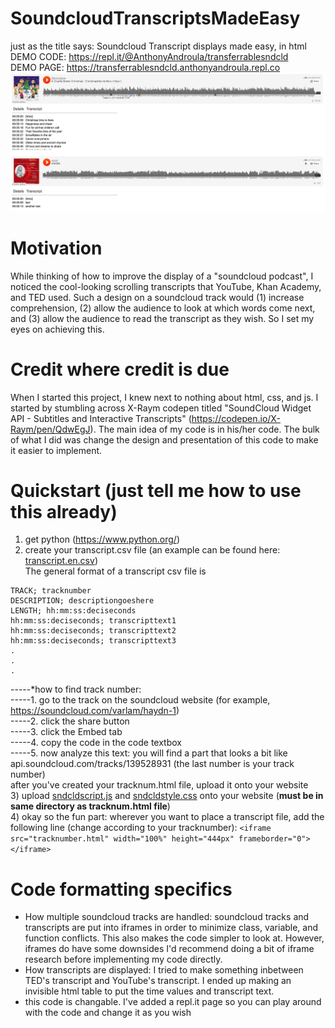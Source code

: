 # SoundcloudTranscriptsMadeEasy
just as the title says: Soundcloud Transcript displays made easy, in html    
DEMO CODE: https://repl.it/@AnthonyAndroula/transferrablesndcld     
DEMO PAGE: https://transferrablesndcld.anthonyandroula.repl.co        
<img src='https://github.com/AnthonyAndroulakis/SoundcloudTranscriptsMadeEasy/blob/master/examples/screenshot.png' alt='screenshot'>     

# Motivation
While thinking of how to improve the display of a "soundcloud podcast", I noticed the cool-looking scrolling transcripts that YouTube, Khan Academy, and TED used. Such a design on a soundcloud track would (1) increase comprehension, (2) allow the audience to look at which words come next, and (3) allow the audience to read the transcript as they wish. So I set my eyes on achieving this. 

# Credit where credit is due
When I started this project, I knew next to nothing about html, css, and js. I started by stumbling across X-Raym codepen titled "SoundCloud Widget API - Subtitles and Interactive Transcripts" (https://codepen.io/X-Raym/pen/QdwEgJ). The main idea of my code is in his/her code. The bulk of what I did was change the design and presentation of this code to make it easier to implement.

# Quickstart (just tell me how to use this already)
1) get python (https://www.python.org/)
2) create your transcript.csv file (an example can be found here: 
<a href="https://github.com/AnthonyAndroulakis/SoundcloudTranscriptsMadeEasy/blob/master/examples/transcript.en.csv">transcript.en.csv</a>)   
The general format of a transcript csv file is
```
TRACK; tracknumber    
DESCRIPTION; descriptiongoeshere    
LENGTH; hh:mm:ss:deciseconds    
hh:mm:ss:deciseconds; transcripttext1    
hh:mm:ss:deciseconds; transcripttext2    
hh:mm:ss:deciseconds; transcripttext3    
.     
.     
.     
```
  -----\*how to find track number:     
  -----1. go to the track on the soundcloud website (for example, https://soundcloud.com/varlam/haydn-1)   
  -----2. click the share button   
  -----3. click the Embed tab   
  -----4. copy the code in the code textbox   
  -----5. now analyze this text: you will find a part that looks a bit like api.soundcloud.com/tracks/139528931 (the last number is your track number)       
after you've created your tracknum.html file, upload it onto your website   
3) upload <a href="https://github.com/AnthonyAndroulakis/SoundcloudTranscriptsMadeEasy/blob/master/sndcldscript.js">sndcldscript.js</a> and <a href="https://github.com/AnthonyAndroulakis/SoundcloudTranscriptsMadeEasy/blob/master/sndcldstyle.css">sndcldstyle.css</a> onto your website (__must be in same directory as tracknum.html file__)    
4) okay so the fun part: wherever you want to place a transcript file, add the following line (change according to your tracknumber): `<iframe src="tracknumber.html" width="100%" height="444px" frameborder="0"></iframe>`

# Code formatting specifics
- How multiple soundcloud tracks are handled: soundcloud tracks and transcripts are put into iframes in order to minimize class, variable, and function conflicts. This also makes the code simpler to look at. However, iframes do have some downsides
I'd recommend doing a bit of iframe research before implementing my code directly.       
- How transcripts are displayed: I tried to make something inbetween TED's transcript and YouTube's transcript. I ended up making an invisible html table to put the time values and transcript text.      
- this code is changable. I've added a repl.it page so you can play around with the code and change it as you wish
